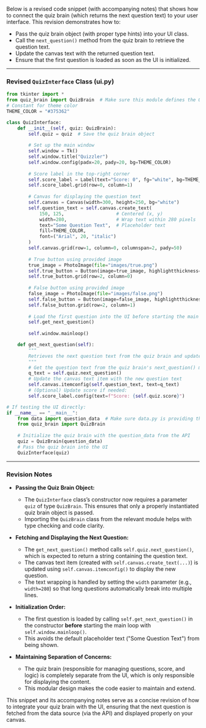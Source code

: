 Below is a revised code snippet (with accompanying notes) that shows how to connect the quiz brain (which returns the next question text) to your user interface. This revision demonstrates how to:

- Pass the quiz brain object (with proper type hints) into your UI class.
- Call the `next_question()` method from the quiz brain to retrieve the question text.
- Update the canvas text with the returned question text.
- Ensure that the first question is loaded as soon as the UI is initialized.

---

### Revised `QuizInterface` Class (ui.py)

```python
from tkinter import *
from quiz_brain import QuizBrain  # Make sure this module defines the QuizBrain class
# Constant for theme color
THEME_COLOR = "#375362"

class QuizInterface:
    def __init__(self, quiz: QuizBrain):
        self.quiz = quiz  # Save the quiz brain object
        
        # Set up the main window
        self.window = Tk()
        self.window.title("Quizzler")
        self.window.config(padx=20, pady=20, bg=THEME_COLOR)
        
        # Score label in the top-right corner
        self.score_label = Label(text="Score: 0", fg="white", bg=THEME_COLOR, font=("Arial", 12))
        self.score_label.grid(row=0, column=1)
        
        # Canvas for displaying the question text
        self.canvas = Canvas(width=300, height=250, bg="white")
        self.question_text = self.canvas.create_text(
            150, 125,                   # Centered (x, y)
            width=280,                  # Wrap text within 280 pixels
            text="Some Question Text",  # Placeholder text
            fill=THEME_COLOR,
            font=("Arial", 20, "italic")
        )
        self.canvas.grid(row=1, column=0, columnspan=2, pady=50)
        
        # True button using provided image
        true_image = PhotoImage(file="images/true.png")
        self.true_button = Button(image=true_image, highlightthickness=0)
        self.true_button.grid(row=2, column=0)
        
        # False button using provided image
        false_image = PhotoImage(file="images/false.png")
        self.false_button = Button(image=false_image, highlightthickness=0)
        self.false_button.grid(row=2, column=1)
        
        # Load the first question into the UI before starting the main loop
        self.get_next_question()
        
        self.window.mainloop()

    def get_next_question(self):
        """
        Retrieves the next question text from the quiz brain and updates the canvas.
        """
        # Get the question text from the quiz brain's next_question() method
        q_text = self.quiz.next_question()
        # Update the canvas text item with the new question text
        self.canvas.itemconfig(self.question_text, text=q_text)
        # (Optional) Update score if needed:
        self.score_label.config(text=f"Score: {self.quiz.score}")

# If testing the UI directly:
if __name__ == "__main__":
    from data import question_data  # Make sure data.py is providing the question_data
    from quiz_brain import QuizBrain
    
    # Initialize the quiz brain with the question_data from the API
    quiz = QuizBrain(question_data)
    # Pass the quiz brain into the UI
    QuizInterface(quiz)
```

---

### Revision Notes

- **Passing the Quiz Brain Object:**
  - The `QuizInterface` class’s constructor now requires a parameter `quiz` of type `QuizBrain`. This ensures that only a properly instantiated quiz brain object is passed.
  - Importing the `QuizBrain` class from the relevant module helps with type checking and code clarity.

- **Fetching and Displaying the Next Question:**
  - The `get_next_question()` method calls `self.quiz.next_question()`, which is expected to return a string containing the question text.
  - The canvas text item (created with `self.canvas.create_text(...)`) is updated using `self.canvas.itemconfig()` to display the new question.
  - The text wrapping is handled by setting the `width` parameter (e.g., `width=280`) so that long questions automatically break into multiple lines.

- **Initialization Order:**
  - The first question is loaded by calling `self.get_next_question()` in the constructor **before** starting the main loop with `self.window.mainloop()`.
  - This avoids the default placeholder text ("Some Question Text") from being shown.

- **Maintaining Separation of Concerns:**
  - The quiz brain (responsible for managing questions, score, and logic) is completely separate from the UI, which is only responsible for displaying the content.
  - This modular design makes the code easier to maintain and extend.

This snippet and its accompanying notes serve as a concise revision of how to integrate your quiz brain with the UI, ensuring that the next question is fetched from the data source (via the API) and displayed properly on your canvas.
